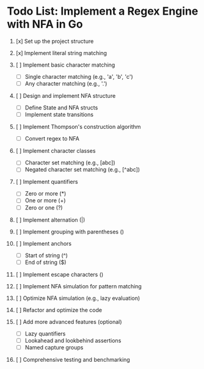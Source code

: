 # Todo List: Implement a Regex Engine with NFA in Go

1. [x] Set up the project structure
2. [x] Implement literal string matching

3. [ ] Implement basic character matching
   - [ ] Single character matching (e.g., 'a', 'b', 'c')
   - [ ] Any character matching (e.g., '.')

4. [ ] Design and implement NFA structure
   - [ ] Define State and NFA structs
   - [ ] Implement state transitions

5. [ ] Implement Thompson's construction algorithm
   - [ ] Convert regex to NFA

6. [ ] Implement character classes
   - [ ] Character set matching (e.g., [abc])
   - [ ] Negated character set matching (e.g., [^abc])

7. [ ] Implement quantifiers
   - [ ] Zero or more (*)
   - [ ] One or more (+)
   - [ ] Zero or one (?)

8. [ ] Implement alternation (|)

9. [ ] Implement grouping with parentheses ()

10. [ ] Implement anchors
    - [ ] Start of string (^)
    - [ ] End of string ($)

11. [ ] Implement escape characters (\)

12. [ ] Implement NFA simulation for pattern matching

13. [ ] Optimize NFA simulation (e.g., lazy evaluation)

14. [ ] Refactor and optimize the code

15. [ ] Add more advanced features (optional)
    - [ ] Lazy quantifiers
    - [ ] Lookahead and lookbehind assertions
    - [ ] Named capture groups

16. [ ] Comprehensive testing and benchmarking
